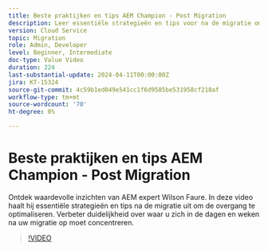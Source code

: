 ```yaml
---
title: Beste praktijken en tips AEM Champion - Post Migration
description: Leer essentiële strategieën en tips voor na de migratie om de overgang naar AEM as a Cloud Service te optimaliseren.
version: Cloud Service
topic: Migration
role: Admin, Developer
level: Beginner, Intermediate
doc-type: Value Video
duration: 224
last-substantial-update: 2024-04-11T00:00:00Z
jira: KT-15324
source-git-commit: 4c59b1ed049e541cc1f6d9585be531958cf218af
workflow-type: tm+mt
source-wordcount: '70'
ht-degree: 0%

---
```



# Beste praktijken en tips AEM Champion - Post Migration

Ontdek waardevolle inzichten van AEM expert Wilson Faure. In deze video haalt hij essentiële strategieën en tips na de migratie uit om de overgang te optimaliseren. Verbeter duidelijkheid over waar u zich in de dagen en weken na uw migratie op moet concentreren.

>[!VIDEO](https://video.tv.adobe.com/v/3428309/?learn=on)

